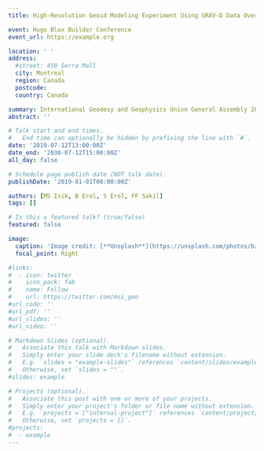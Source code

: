 ```yaml
---
title: High-Resolution Geoid Modeling Experiment Using GRAV-D Data Over Colorado.

event: Hugo Blox Builder Conference
event_url: https://example.org

location: ' ' 
address:
  #street: 450 Serra Mall
  city: Montreal
  region: Canada
  postcode: 
  country: Canada

summary: International Geodesy and Geophysics Union General Assembly 2019 (IUGG2019) Montreal, Canada.
abstract: ''

# Talk start and end times.
#   End time can optionally be hidden by prefixing the line with `#`.
date: '2019-07-12T13:00:00Z'
date_end: '2030-07-12T15:00:00Z'
all_day: false

# Schedule page publish date (NOT talk date).
publishDate: '2019-01-01T00:00:00Z'

authors: [MS Isik, B Erol, S Erol, FF Sakil]
tags: []

# Is this a featured talk? (true/false)
featured: false

image:
  caption: 'Image credit: [**Unsplash**](https://unsplash.com/photos/bzdhc5b3Bxs)'
  focal_point: Right

#links:
#  - icon: twitter
#    icon_pack: fab
#    name: Follow
#    url: https://twitter.com/msi_geo
#url_code: ''
#url_pdf: ''
#url_slides: ''
#url_video: ''

# Markdown Slides (optional).
#   Associate this talk with Markdown slides.
#   Simply enter your slide deck's filename without extension.
#   E.g. `slides = "example-slides"` references `content/slides/example-slides.md`.
#   Otherwise, set `slides = ""`.
#slides: example

# Projects (optional).
#   Associate this post with one or more of your projects.
#   Simply enter your project's folder or file name without extension.
#   E.g. `projects = ["internal-project"]` references `content/project/deep-learning/index.md`.
#   Otherwise, set `projects = []`.
#projects:
#  - example
---
```

